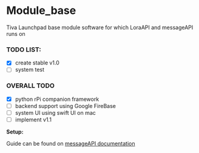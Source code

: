 # Module_base
Tiva Launchpad base module software for which LoraAPI and messageAPI runs on

### TODO LIST:
- [x] create stable v1.0
- [ ] system test

### OVERALL TODO
- [x] python rPi companion framework
- [ ] backend support using Google FireBase
- [ ] system UI using swift UI on mac
- [ ] implement v1.1

__Setup:__

Guide can be found on [messageAPI documentation](https://github.com/NateTHEgreatest33/messageAPI/blob/master/README.md)


